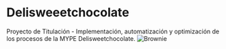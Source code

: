 # Delisweeetchocolate
Proyecto de Titulación - Implementación, automatización y optimización de los procesos de la MYPE Delisweetchocolate.
![Brownie]([https://myoctocat.com/assets/images/base-octocat.svg](https://cdn.discordapp.com/attachments/604403312829136907/978009134538571786/logo.png))
